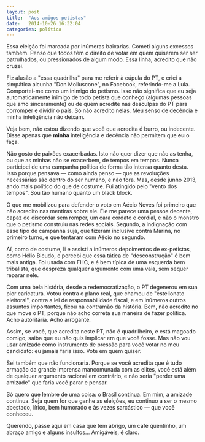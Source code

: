 ```yaml
---
layout: post
title:  "Aos amigos petistas"
date:   2014-10-26 16:32:04
categories: política
---
```


Essa eleição foi marcada por inúmeras baixarias. Cometi alguns excessos também. Penso que todos têm o direito de votar em quem quiserem ser ser patrulhados, ou pressionados de algum modo. Essa linha, acredito que não cruzei. 

Fiz alusão a "essa quadrilha" para me referir à cúpula do PT, e criei a simpática alcunha "Don Molluscone", no Facebook, referindo-me a Lula. Comportei-me como um inimigo do petismo. Isso não significa que eu seja automaticamente inimigo de todo petista que conheço (algumas pessoas que amo sinceramente) ou de quem acredite nas desculpas do PT para corromper e dividir o país. Só não acredito nelas. Meu senso de decência e minha inteligência não deixam. 

Veja bem, não estou dizendo que você que acredita é burro, ou indecente. Disse apenas que **minha** inteligência e decência não permitem que **eu** o faça.

Não gosto de paixões exacerbadas. Isto não quer dizer que não as tenha, ou que as minhas não se exacerbem, de tempos em tempos. Nunca participei de uma campanha política de forma tão intensa quanto desta. Isso porque pensava  — como ainda penso — que as revoluções necessárias são dentro do ser humano, e não fora. Mas, desde junho 2013, ando mais político do que de costume. Fui atingido pelo "vento dos tempos". Sou tão humano quanto um black block.

O que me mobilizou para defender o voto em Aécio Neves foi primeiro que não acredito nas mentiras sobre ele. Ele me parece uma pessoa decente, capaz de discordar sem romper, um cara cordato e cordial, e não o monstro que o petismo construiu nas redes sociais. Segundo, a indignação com esse tipo de campanha suja, que fizeram inclusive contra Marina, no primeiro turno, e que tentaram com Aécio no segundo. 

Aí, como de costume, li e assisti a inúmeros depoimentos de ex-petistas, como Hélio Bicudo, e percebi que essa tática de "desconstrução" é bem mais antiga. Foi usada com FHC, e é bem típica de uma esquerda bem tribalista, que despreza qualquer argumento com uma vaia, sem sequer reparar nele.

Com uma bela história, desde a redemocratização, o PT degenerou em sua pior caricatura. Votou contra o plano real, que chamou de "estelionato eleitoral", contra a lei de responsabilidade fiscal, e em inúmeros outros assuntos importantes, ficou na contramão da história. Bem, não acredito no que move o PT, porque não acho correta sua maneira de fazer política. Acho autoritária. Acho arrogante.

Assim, se você, que acredita neste PT, não é quadrilheiro, e está magoado comigo, saiba que eu não quis implicar em que você fosse. Mas não vou usar amizade como instrumento de pressão para você votar no meu candidato: eu jamais faria isso. Vote em quem quiser. 

Sei também que não funcionaria. Porque se você acredita que é tudo armação da grande imprensa mancomunada com as elites, você está além de qualquer argumento racional em contrário, e não seria "perder uma amizade" que faria você parar e pensar.

Só quero que lembre de uma coisa: o Brasil continua. Em mim, a amizade continua. Seja quem for que ganhe as eleições, eu continuo a ser o mesmo abestado, lírico, bem humorado e às vezes sarcástico — que você conheceu.

Querendo, passe aqui em casa que tem abrigo, um café quentinho, um abraço amigo e alguns insultos... Amigáveis, é claro.
